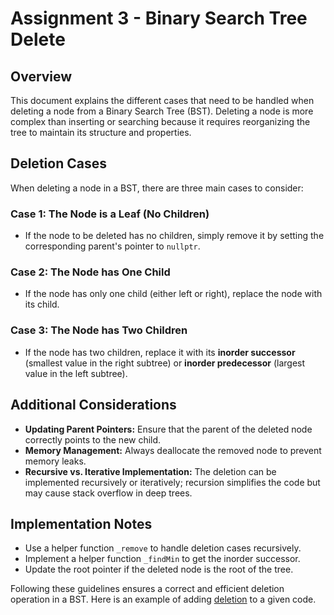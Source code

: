 # Assignment 3 - Binary Search Tree Delete

## Overview
This document explains the different cases that need to be handled when deleting a node from a 
Binary Search Tree (BST). Deleting a node is more complex than inserting or searching because 
it requires reorganizing the tree to maintain its structure and properties.

## Deletion Cases
When deleting a node in a BST, there are three main cases to consider:

### Case 1: The Node is a Leaf (No Children)
- If the node to be deleted has no children, simply remove it by setting the corresponding parent's pointer 
to `nullptr`.

### Case 2: The Node has One Child
- If the node has only one child (either left or right), replace the node with its child.

### Case 3: The Node has Two Children
- If the node has two children, replace it with its **inorder successor** (smallest value in the right subtree) 
or **inorder predecessor** (largest value in the left subtree).

## Additional Considerations
- **Updating Parent Pointers:** Ensure that the parent of the deleted node correctly points to the new child.
- **Memory Management:** Always deallocate the removed node to prevent memory leaks.
- **Recursive vs. Iterative Implementation:** The deletion can be implemented recursively or iteratively; 
recursion simplifies the code but may cause stack overflow in deep trees.

## Implementation Notes
- Use a helper function `_remove` to handle deletion cases recursively.
- Implement a helper function `_findMin` to get the inorder successor.
- Update the root pointer if the deleted node is the root of the tree.

Following these guidelines ensures a correct and efficient deletion operation in a BST.
Here is an example of adding [deletion](https://github.com/aaniaahh/Algorithms/blob/main/assigments/A03/main.cpp) 
to a given code.